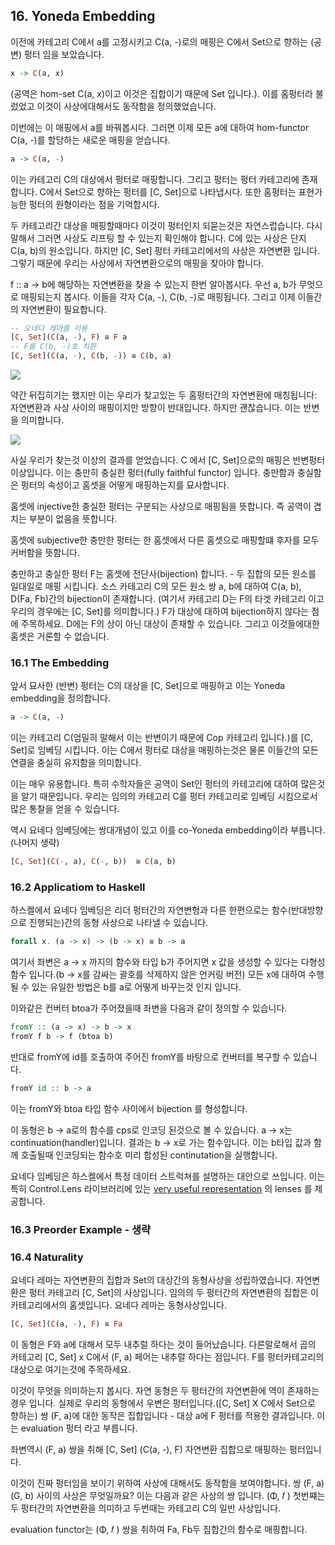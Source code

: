 ## 16. Yoneda Embedding

이전에 카테고리 C에서 a를 고정시키고 C(a, -)로의 매핑은 C에서 Set으로 향하는 (공변) 펑터 임을 보았습니다. 

```haskell
x -> C(a, x)
```

(공역은 hom-set C(a, x)이고 이것은 집합이기 때문에 Set 입니다.). 이를 홈펑터라 불렀었고 이것이 사상에대해서도 동작함을 정의했었습니다.

이번에는 이 매핑에서 a를 바꿔봅시다. 그러면 이제 모든 a에 대하여 hom-functor C(a, -)를 할당하는 새로운 매핑을 얻습니다.

```haskell
a -> C(a, -)
```

이는 카테고리 C의 대상에서 펑터로 매핑합니다. 그리고 펑터는 펑터 카테고리에 존재합니다. C에서 Set으로 향하는 펑터를 [C, Set]으로 나타냅시다. 또한 홈펑터는 표현가능한 펑터의 원형이라는 점을 기억합시다.

두 카테고리간 대상을 매핑할때마다 이것이 펑터인지 되묻는것은 자연스럽습니다. 다시말해서 그러면 사상도 리프팅 할 수 있는지 확인해야 합니다. C에 있는 사상은 단지 C(a, b)의 원소입니다. 하지만 [C, Set] 펑터 카테고리에서의 사상은 자연변환 입니다. 그렇기 때문에 우리는 사상에서 자연변환으로의 매핑을 찾아야 합니다.

f :: a -> b에 해당하는 자연변환을 찾을 수 있는지 한번 알아봅시다. 우선 a, b가 무엇으로 매핑되는지 봅시다. 이들을 각자 C(a, -), C(b, -)로 매핑됩니다. 그리고 이제 이들간의 자연변환이 필요합니다.

```haskell
-- 오네다 레마를 이용
[C, Set](C(a, -), F) ≅ F a
-- F를 C(b, -)호 치환
[C, Set](C(a, -), C(b, -)) ≅ C(b, a)
```

![](https://bartoszmilewski.files.wordpress.com/2015/07/yoneda-embedding.jpg?w=372&h=180)

약간 뒤집히기는 했지만 이는 우리가 찾고있는 두 홈펑터간의 자연변환에 매칭됩니다: 자연변환과 사상 사이의 매핑이지만 방향이 반대입니다. 하지만 괜찮습니다. 이는 반변을 의미합니다.

![](https://bartoszmilewski.files.wordpress.com/2015/07/yoneda-embedding-2.jpg?w=768&h=280)

사실 우리가 찾는것 이상의 결과를 얻었습니다. C 에서 [C, Set]으로의 매핑은 반변펑터 이상입니다. 이는 충만히 충실한 펑터(fully faithful functor) 입니다. 충만함과 충실함은 펑터의 속성이고 홈셋을 어떻게 매핑하는지를 묘사합니다.

홈셋에 injective한 충실한 펑터는 구분되는 사상으로 매핑됨을 뜻합니다. 즉 공역이 겹치는 부분이 없음을 뜻합니다.

홈셋에 subjective한 충만한 펑터는 한 홈셋에서 다른 홈셋으로 매핑할떄 후자를 모두 커버함을 뜻함니다.

충만하고 충실한 펑터 F는 홈셋에 전단사(bijection) 합니다. - 두 집합의 모든 원소를 일대일로 매핑 시킵니다. 소스 카테고리 C의 모든 원소 쌍 a, b에 대하여 C(a, b), D(Fa, Fb)간의 bijection이 존재합니다. (여기서 카테고리 D는 F의 타겟 카테고리 이고 우리의 경우에는 [C, Set]를 의미합니다.) F가 대상에 대하여 bijection하지 않다는 점에 주목하세요. D에는 F의 상이 아닌 대상이 존재할 수 있습니다. 그리고 이것들에대한 홈셋은 거론할 수 없습니다.

### 16.1 The Embedding

앞서 묘사한 (반변) 펑터는 C의 대상을 [C, Set]으로 매핑하고 이는 Yoneda embedding을 정의합니다.

```haskell
a -> C(a, -)
```

이는 카테고리 C(엄밀히 말해서 이는 반변이기 때문에 Cop 카테고리 입니다.)를 [C, Set]로 임베딩 시킵니다. 이는 C에서 펑터로 대상을 매핑하는것은 물론 이들간의 모든 연결을 충실히 유지함을 의미합니다.

이는 매우 유용합니다. 특히 수학자들은 공역이 Set인 펑터의 카테고리에 대하여 많은것을 알기 때문입니다. 우리는 임의의 카테고리 C를 펑터 카테고리로 임베딩 시킴으로서 많은 통찰을 얻을 수 있습니다.

역시 요네다 임베딩에는 쌍대개념이 있고 이를 co-Yoneda embedding이라 부릅니다. (나머지 생략)

```haskell
[C, Set](C(-, a), C(-, b))  ≅ C(a, b)
```



### 16.2 Applicatiom to Haskell

하스켈에서 요네다 임베딩은 리더 펑터간의 자연변형과 다른 한편으로는 함수(반대방향으로 진행되는)간의 동형 사상으로 나타낼 수 있습니다. 

```haskell
forall x. (a -> x) -> (b -> x) ≅ b -> a
```

여기서 좌변은 a -> x 까지의 함수와 타입 b가 주어지면 x 값을 생성할 수 있다는 다형성 함수 입니다.(b -> x를 감싸는 괄호를 삭제하지 않은 언커링 버전) 모든 x에 대하여 수행될 수 있는 유일한 방법은 b를 a로 어떻게 바꾸는것 인지 입니다.

이와같은 컨버터 btoa가 주어졌을때 좌변을 다음과 같이 정의할 수 있습니다.

```haskell
fromY :: (a -> x) -> b -> x
fromY f b -> f (btoa b)
```

반대로 fromY에 id를 호출하여 주어진 fromY를 바탕으로 컨버터를 복구할 수 있습니다.

```haskell
fromY id :: b -> a
```

이는 fromY와 btoa 타입 함수 사이에서 bijection 를 형성합니다.

이 동형은 b -> a로의 함수를 cps로 인코딩 된것으로 볼 수 있습니다. a -> x는 continuation(handler)입니다. 결과는 b -> x로 가는 함수입니다. 이는 b타입 값과 함께 호출될때 인코딩되는 함수호 미리 합성된 continutation을 실행합니다.

요네다 임베딩은 하스켈에서 특정 데이터 스트럭쳐를 설명하는 대안으로 쓰입니다. 이는 특히 Control.Lens 라이브러리에 있는 [very useful representation](https://bartoszmilewski.com/2015/07/13/from-lenses-to-yoneda-embedding/) 의 lenses 를 제공합니다.



### 16.3 Preorder Example - 생략

### 16.4 Naturality

요네다 레마는 자연변환의 집합과 Set의 대상간의 동형사상을 성립하였습니다. 자연변환은 펑터 카테고리 [C, Set]의 사상입니다. 임의의 두 펑터간의 자연변환의 집합은 이 카테고리에서의 홈셋입니다. 요네다 레마는 동형사상입니다.

```haskell
[C, Set](C(a, -), F) ≅ Fa
```

이 동형은 F와 a에 대해서 모두 내추럴 하다는 것이 들어났습니다. 다른말로해서 곱의 카테고리 [C, Set] x C에서 (F, a) 페어는 내추럴 하다는 점입니다. F를 펑터카테고리의 대상으로 여기는것에 주목하세요.

이것이 무엇을 의미하는지 봅시다. 자연 동형은 두 펑터간의 자연변환에 역이 존재하는 경우 입니다. 실제로 우리의 동형에서 우변은 펑터입니다.([C, Set] X C에서 Set으로 향하는) 쌍 (F, a)에 대한 동작은 집합입니다 - 대상 a에 F 펑터를 적용한 결과입니다. 이는 evaluation 펑터 라고 부릅니다.

좌변역시 (F, a) 쌍을 취해 [C, Set] (C(a, -), F) 자연변환 집합으로 매핑하는 펑터입니다.

이것이 진짜 펑터임을 보이기 위하여 사상에 대해서도 동작함을 보여야합니다. 쌍 (F, a) (G, b) 사이의 사상은 무엇일까요? 이는 다음과 같은 사상의 쌍 입니다. (Φ, 𝑓 ) 첫번쨰는 두 펑터간의 자연변환을 의미하고 두번때는 카테고리 C의 일반 사상입니다.

evaluation functor는 (Φ, 𝑓 ) 쌍을 취하여 Fa, Fb두 집합간의 함수로 매핑합니다.





 